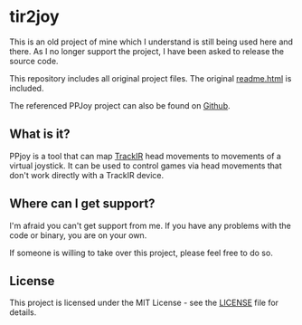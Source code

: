 # tir2joy

This is an old project of mine which I understand is still being used here and there. 
As I no longer support the project, I have been asked to release the source code.

This repository includes all original project files. The original [readme.html](readme.html) is included.

The referenced PPJoy project can also be found on [Github](https://github.com/elitak/PPJoy).

## What is it?

PPjoy is a tool that can map [TrackIR](https://www.trackir.eu) head movements to movements of a virtual joystick.
It can be used to control games via head movements that don't work directly with a TrackIR device.

## Where can I get support?

I'm afraid you can't get support from me. If you have any problems with the code or binary, you are on your own.

If someone is willing to take over this project, please feel free to do so.

## License

This project is licensed under the MIT License - see the [LICENSE](LICENSE) file for details.
